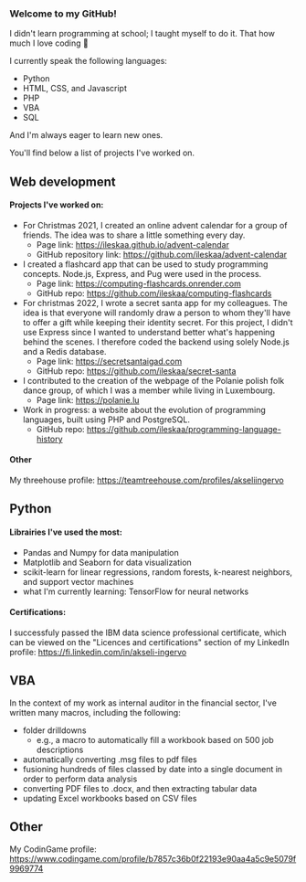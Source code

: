 ### Welcome to my GitHub!
I didn't learn programming at school; I taught myself to do it. That how much I love coding 🧡
   
I currently speak the following languages:
- Python
- HTML, CSS, and Javascript
- PHP
- VBA
- SQL

And I'm always eager to learn new ones.
   
You'll find below a list of projects I've worked on.

## Web development
#### Projects I've worked on:
- For Christmas 2021, I created an online advent calendar for a group of friends. The idea was to share a little something every day.   
   - Page link: https://ileskaa.github.io/advent-calendar   
   - GitHub repository link: https://github.com/ileskaa/advent-calendar
- I created a flashcard app that can be used to study programming concepts. Node.js, Express, and Pug were used in the process.
   - Page link: https://computing-flashcards.onrender.com
   - GitHub repo: https://github.com/ileskaa/computing-flashcards
- For christmas 2022, I wrote a secret santa app for my colleagues. The idea is that everyone will randomly draw a person to whom they'll have to offer a gift while keeping their identity secret. For this project, I didn't use Express since I wanted to understand better what's happening behind the scenes. I therefore coded the backend using solely Node.js and a Redis database.
   - Page link: https://secretsantaigad.com
   - GitHub repo: https://github.com/ileskaa/secret-santa
- I contributed to the creation of the webpage of the Polanie polish folk dance group, of which I was a member while living in Luxembourg.   
   - Page link: https://polanie.lu
- Work in progress: a website about the evolution of programming languages, built using PHP and PostgreSQL.
   - GitHub repo: https://github.com/ileskaa/programming-language-history
   
#### Other
My threehouse profile: https://teamtreehouse.com/profiles/akseliingervo
## Python
#### Librairies I've used the most:
- Pandas and Numpy for data manipulation
- Matplotlib and Seaborn for data visualization
- scikit-learn for linear regressions, random forests, k-nearest neighbors, and support vector machines
- what I'm currently learning: TensorFlow for neural networks
   
#### Certifications:
I successfuly passed the IBM data science professional certificate, which can be viewed on the "Licences and certifications" section of my LinkedIn profile: https://fi.linkedin.com/in/akseli-ingervo
## VBA
In the context of my work as internal auditor in the financial sector, I've written many macros, including the following:
- folder drilldowns
   - e.g., a macro to automatically fill a workbook based on 500 job descriptions
- automatically converting .msg files to pdf files
- fusioning hundreds of files classed by date into a single document in order to perform data analysis
- converting PDF files to .docx, and then extracting tabular data
- updating Excel workbooks based on CSV files

## Other
My CodinGame profile: https://www.codingame.com/profile/b7857c36b0f22193e90aa4a5c9e5079f9969774

<!--
**ileskaa/ileskaa** is a ✨ _special_ ✨ repository because its `README.md` (this file) appears on your GitHub profile.

Here are some ideas to get you started:

- 🔭 I’m currently working on ...
- 🌱 I’m currently learning ...
- 👯 I’m looking to collaborate on ...
- 🤔 I’m looking for help with ...
- 💬 Ask me about ...
- 📫 How to reach me: ...
- 😄 Pronouns: ...
- ⚡ Fun fact: ...
-->
